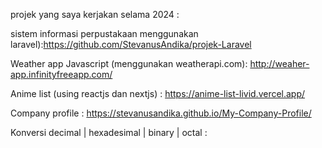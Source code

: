 projek yang saya kerjakan selama 2024 :

sistem informasi perpustakaan menggunakan laravel):https://github.com/StevanusAndika/projek-Laravel

Weather app Javascript (menggunakan weatherapi.com): http://weaher-app.infinityfreeapp.com/

Anime list (using reactjs dan nextjs) : https://anime-list-livid.vercel.app/ 

Company profile : https://stevanusandika.github.io/My-Company-Profile/

Konversi decimal | hexadesimal | binary | octal :
